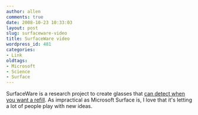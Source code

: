 ```yaml
---
author: allen
comments: true
date: 2008-10-23 10:33:03
layout: post
slug: surfaceware-video
title: SurfaceWare video
wordpress_id: 481
categories:
- Link
oldtags:
- Microsoft
- Science
- Surface
---
```


SurfaceWare is a research project to create glasses that [can detect when you want a refill](http://www.youtube.com/watch?v=DG3_2lvoL8A). As impractical as Microsoft Surface is, I love that it's letting a lot of people play with new ideas.
